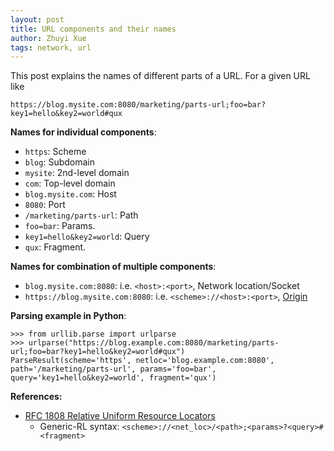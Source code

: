 ```yaml
---
layout: post
title: URL components and their names
author: Zhuyi Xue
tags: network, url
---
```


This post explains the names of different parts of a URL. For a given URL like

```
https://blog.mysite.com:8080/marketing/parts-url;foo=bar?key1=hello&key2=world#qux
```

**Names for individual components**:

* `https`: Scheme
* `blog`: Subdomain
* `mysite`: 2nd-level domain
* `com`: Top-level domain
* `blog.mysite.com`: Host
* `8080`: Port
* `/marketing/parts-url`: Path
* `foo=bar`: Params.
* `key1=hello&key2=world`: Query
* `qux`: Fragment.

**Names for combination of multiple components**:

* `blog.mysite.com:8080`: i.e. `<host>:<port>`, Network location/Socket
* `https://blog.mysite.com:8080`: i.e. `<scheme>://<host>:<port>`,
  [Origin](https://developer.mozilla.org/en-US/docs/Glossary/Origin)

**Parsing example in Python**:

```
>>> from urllib.parse import urlparse
>>> urlparse("https://blog.example.com:8080/marketing/parts-url;foo=bar?key1=hello&key2=world#qux")
ParseResult(scheme='https', netloc='blog.example.com:8080', path='/marketing/parts-url', params='foo=bar', query='key1=hello&key2=world', fragment='qux')
```

**References:**
* [RFC 1808 Relative Uniform Resource
  Locators](https://datatracker.ietf.org/doc/html/rfc1808.html)
  * Generic-RL syntax: `<scheme>://<net_loc>/<path>;<params>?<query>#<fragment>`